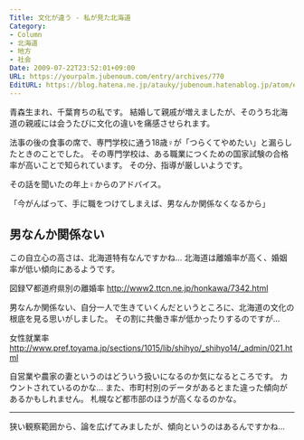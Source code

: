 ```yaml
---
Title: 文化が違う - 私が見た北海道
Category:
- Column
- 北海道
- 地方
- 社会
Date: 2009-07-22T23:52:01+09:00
URL: https://yourpalm.jubenoum.com/entry/archives/770
EditURL: https://blog.hatena.ne.jp/atauky/jubenoum.hatenablog.jp/atom/entry/6653458415120885262
---
```


青森生まれ、千葉育ちの私です。
結婚して親戚が増えましたが、そのうち北海道の親戚には会うたびに文化の違いを痛感させられます。

法事の後の食事の席で、専門学校に通う18歳♀が「つらくてやめたい」と漏らしたときのことでした。
その専門学校は、ある職業につくための国家試験の合格率が高いことで知られています。
その分、指導が厳しいようです。

その話を聞いたの年上♀からのアドバイス。

「今がんばって、手に職をつけてしまえば、男なんか関係なくなるから」

<h2>男なんか関係ない</h2>
この自立心の高さは、北海道特有なんですかね...
北海道は離婚率が高く、婚姻率が低い傾向にあるようです。

図録▽都道府県別の離婚率
<a href="http://www2.ttcn.ne.jp/honkawa/7342.html">http://www2.ttcn.ne.jp/honkawa/7342.html</a>

男なんか関係ない、自分一人で生きていくんだというところに、北海道の文化の根底を見る思いがしました。
その割に共働き率が低かったりするのですが...

女性就業率
<a href="http://www.pref.toyama.jp/sections/1015/lib/shihyo/_shihyo14/_admin/021.html">http://www.pref.toyama.jp/sections/1015/lib/shihyo/_shihyo14/_admin/021.html</a>

自営業や農家の妻というのはどういう扱いになるのか気になるところです。
カウントされているのかな...
また、市町村別のデータがあるとまた違った傾向があるかもしれません。
札幌など都市部のほうが高くなるのかな。

<hr />

狭い観察範囲から、論を広げてみましたが、傾向というのはあるんですかね...
